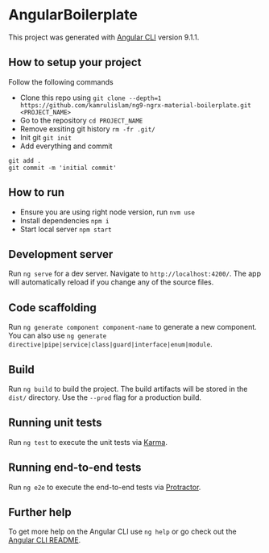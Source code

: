 # AngularBoilerplate

This project was generated with [Angular CLI](https://github.com/angular/angular-cli) version 9.1.1.

## How to setup your project

Follow the following commands

- Clone this repo using `git clone --depth=1 https://github.com/kamrulislam/ng9-ngrx-material-boilerplate.git <PROJECT_NAME>`
- Go to the repository `cd PROJECT_NAME`
- Remove exsiting git history `rm -fr .git/`
- Init git `git init`
- Add everything and commit 
```
git add .
git commit -m 'initial commit'
```

## How to run

- Ensure you are using right node version, run `nvm use`
- Install dependencies `npm i`
- Start local server `npm start`

## Development server

Run `ng serve` for a dev server. Navigate to `http://localhost:4200/`. The app will automatically reload if you change any of the source files.

## Code scaffolding

Run `ng generate component component-name` to generate a new component. You can also use `ng generate directive|pipe|service|class|guard|interface|enum|module`.

## Build

Run `ng build` to build the project. The build artifacts will be stored in the `dist/` directory. Use the `--prod` flag for a production build.

## Running unit tests

Run `ng test` to execute the unit tests via [Karma](https://karma-runner.github.io).

## Running end-to-end tests

Run `ng e2e` to execute the end-to-end tests via [Protractor](http://www.protractortest.org/).

## Further help

To get more help on the Angular CLI use `ng help` or go check out the [Angular CLI README](https://github.com/angular/angular-cli/blob/master/README.md).
